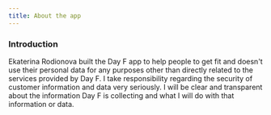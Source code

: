 ```yaml
---
title: About the app
---
```

### Introduction

Ekaterina Rodionova built the Day F app to help people to get fit and doesn't use their personal data for any purposes other than directly related to the services provided by Day F. I take responsibility regarding the security of customer information and data very seriously. I will be clear and transparent about the information Day F is collecting and what I will do with that information or data. 

